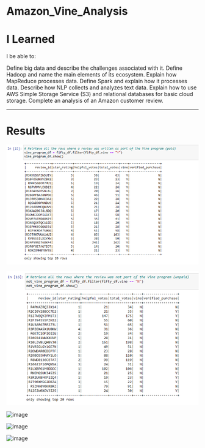 # Amazon_Vine_Analysis

# I Learned

I be able to:

Define big data and describe the challenges associated with it.
Define Hadoop and name the main elements of its ecosystem.
Explain how MapReduce processes data.
Define Spark and explain how it processes data.
Describe how NLP collects and analyzes text data.
Explain how to use AWS Simple Storage Service (S3) and relational databases for basic cloud storage.
Complete an analysis of an Amazon customer review.

_________________________________________________________________________________________________________________________________________________________________________

# Results

![image](https://github.com/RodrigoCR25/Amazon_Vine_Analysis/blob/main/Total_Rev_Vine.png)

![image](https://github.com/RodrigoCR25/Amazon_Vine_Analysis/blob/main/Total_Rev_not_Vine.png)

![image]()

![image]()

![image]()
